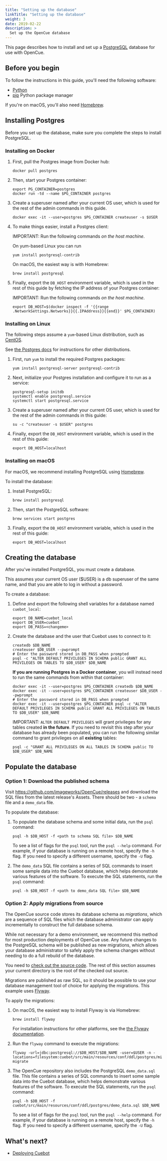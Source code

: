 ```yaml
---
title: "Setting up the database"
linkTitle: "Setting up the database"
weight: 3
date: 2019-02-22
description: >
  Set up the OpenCue database
---
```


This page describes how to install and set up a
[PostgreSQL](https://www.postgresql.org/) database for use with OpenCue.

## Before you begin

To follow the instructions in this guide, you'll need the following software:

*   [Python](https://www.python.org/)
*   [pip](https://pypi.org/project/pip/) Python package manager

If you're on macOS, you'll also need [Homebrew](https://brew.sh/).

## Installing Postgres

Before you set up the database, make sure you complete the steps to install
PostgreSQL.

### Installing on Docker

1.  First, pull the Postgres image from Docker hub:

    ```shell
    docker pull postgres
    ```

1.  Then, start your Postgres container:

    ```shell
    export PG_CONTAINER=postgres
    docker run -td --name $PG_CONTAINER postgres
    ```

1.  Create a superuser named after your current OS user, which is used for the
    rest of the admin commands in this guide.

    ```shell
    docker exec -it --user=postgres $PG_CONTAINER createuser -s $USER
    ```

1.  To make things easier, install a Postgres client:

    IMPORTANT: Run the following commands *on the host machine*.

    On yum-based Linux you can run

    ```shell
    yum install postgresql-contrib
    ```

    On macOS, the easiest way is with Homebrew:

    ```shell
    brew install postgresql
    ```

1.  Finally, export the `DB_HOST` environment variable, which is used in the
    rest of this guide by fetching the IP address of your Postgres container:

    IMPORTANT: Run the following commands *on the host machine*.

    ```shell
    export DB_HOST=$(docker inspect -f '{{range .NetworkSettings.Networks}}{{.IPAddress}}{{end}}' $PG_CONTAINER)
    ```

### Installing on Linux

The following steps assume a `yum`-based Linux distribution, such as
[CentOS](https://www.centos.org/).

See [the Postgres docs](https://www.postgresql.org/download/) for instructions
for other distributions.

1.  First, run `yum` to install the required Postgres packages:

    ```shell
    yum install postgresql-server postgresql-contrib
    ```

1.  Next, initialize your Postgres installation and configure it to run as a
    service:

    ```shell
    postgresql-setup initdb
    systemctl enable postgresql.service
    systemctl start postgresql.service
    ```

1.  Create a superuser named after your current OS user, which is used for the
    rest of the admin commands in this guide:

    ```shell
    su -c "createuser -s $USER" postgres
    ```

1.  Finally, export the `DB_HOST` environment variable, which is used in the
    rest of this guide:

    ```shell
    export DB_HOST=localhost
    ```

### Installing on macOS

For macOS, we recommend installing PostgreSQL using
[Homebrew](https://brew.sh/).

To install the database:

1.  Install PostgreSQL:

    ```shell
    brew install postgresql
    ```

1.  Then, start the PostgreSQL software:

    ```shell
    brew services start postgres
    ```

1.  Finally, export the `DB_HOST` environment variable, which is used in the
    rest of this guide:

    ```shell
    export DB_HOST=localhost
    ```

## Creating the database

After you've installed PostgreSQL, you must create a database.

This assumes your current OS user ($USER) is a db superuser of the same name,
and that you are able to log in without a password.

To create a database:

1.  Define and export the following shell variables for a database named
    `cuebot_local`:

    ```shell
    export DB_NAME=cuebot_local
    export DB_USER=cuebot
    export DB_PASS=<changeme>
    ```

1.  Create the database and the user that Cuebot uses to connect to it:

    ```shell
    createdb $DB_NAME
    createuser $DB_USER --pwprompt
    # Enter the password stored in DB_PASS when prompted
    psql -c "ALTER DEFAULT PRIVILEGES IN SCHEMA public GRANT ALL PRIVILEGES ON TABLES TO $DB_USER" $DB_NAME
    ```

    **If you are running Postgres in a Docker container**, you will instead need
    to run the same commands from within that container:

    ```shell
    docker exec -it --user=postgres $PG_CONTAINER createdb $DB_NAME
    docker exec -it --user=postgres $PG_CONTAINER createuser $DB_USER --pwprompt
    # Enter the password stored in DB_PASS when prompted
    docker exec -it --user=postgres $PG_CONTAINER psql -c "ALTER DEFAULT PRIVILEGES IN SCHEMA public GRANT ALL PRIVILEGES ON TABLES TO $DB_USER" $DB_NAME
    ```

    IMPORTANT: `ALTER DEFAULT PRIVILEGES` will grant privileges for any tables
    created **in the future**. If you need to revisit this step after your
    database has already been populated, you can run the following similar
    command to grant privileges on all **existing** tables:

    ```shell
    psql -c "GRANT ALL PRIVILEGES ON ALL TABLES IN SCHEMA public TO $DB_USER" $DB_NAME
    ```

## Populate the database

### Option 1: Download the published schema

Visit https://github.com/imageworks/OpenCue/releases and download the SQL files
from the latest release's Assets. There should be two - a `schema` file and a
`demo_data` file.

To populate the database:

1.  To populate the database schema and some initial data, run the `psql`
    command:

    ```shell
    psql -h $DB_HOST -f <path to schema SQL file> $DB_NAME
    ```

    To see a list of flags for the `psql` tool, run the `psql --help` command.
    For example, if your database is running on a remote host, specify the `-h`
    flag. If you need to specify a different username, specify the `-U` flag.

1.  The `demo_data` SQL file contains a series of SQL commands to insert some
    sample data into the Cuebot database, which helps demonstrate various
    features of the software. To execute the SQL statements, run the `psql`
    command:

    ```shell
    psql -h $DB_HOST -f <path to demo_data SQL file> $DB_NAME
    ```

### Option 2: Apply migrations from source

The OpenCue source code stores its database schema as *migrations*, which are a
sequence of SQL files which the database administrator can apply incrementally
to construct the full database schema.

While not necessary for a demo environment, we recommend this method for most
production deployments of OpenCue use. Any future changes to the PostgreSQL
schema will be published as new migrations, which allows your database
administrator to safely apply the schema changes without needing to do a full
rebuild of the database.

You need to [check out the source code](Checking-out-the-source-code). The rest
of this section assumes your current directory is the root of the checked out
source.

Migrations are published as raw SQL, so it should be possible to use your
database management tool of choice for applying the migrations. This example
uses [Flyway](https://flywaydb.org/).

To apply the migrations:

1.  On macOS, the easiest way to install Flyway is via Homebrew:

    ```shell
    brew install flyway
    ```

    For installation instructions for other platforms, see the
    [the Flyway documentation](https://flywaydb.org/documentation/commandline/#download-and-installation).

1.  Run the `flyway` command to execute the migrations:

    ```shell
    flyway -url=jdbc:postgresql://$DB_HOST/$DB_NAME -user=$USER -n -locations=filesystem:cuebot/src/main/resources/conf/ddl/postgres/migrations migrate
    ```

1.  The OpenCue repository also includes the PostgreSQL `demo_data.sql` file.
    This file contains a series of SQL commands to insert some sample data into
    the Cuebot database, which helps demonstrate various features of the
    software. To execute the SQL statements, run the `psql` command:

    ```shell
    psql -h $DB_HOST -f cuebot/src/main/resources/conf/ddl/postgres/demo_data.sql $DB_NAME
    ```

    To see a list of flags for the `psql` tool, run the `psql --help` command.
    For example, if your database is running on a remote host, specify the `-h`
    flag. If you need to specify a different username, specify the `-U` flag.

## What's next?

*   [Deploying Cuebot](/docs/getting-started/deploying-cuebot)
